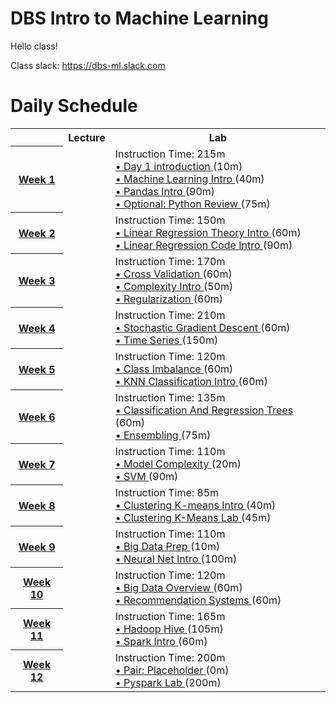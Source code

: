# DBS Intro to Machine Learning

Hello class!

Class slack: https://dbs-ml.slack.com

# Daily Schedule

<table>
 <tr>
  <th>
  </th>
  <th>
   Lecture
  </th>
  <th>
   Lab
  </th>
 </tr>
 <tr>
  <th>
   <a href="/schedule/week-01">
    Week 1
   </a>
  </th>
  <td>
  </td>
  <td>
   Instruction Time: 215m
   <br/>
   <a href="/curriculum/ml_intro/day_1">
    • Day 1 introduction
   </a>
   (10m)
   <br/>
   <a href="/curriculum/ml_intro/machine-learning-intro">
    • Machine Learning Intro
   </a>
   (40m)
   <br/>
   <a href="/curriculum/ml_intro/pandas-intro">
    • Pandas Intro
   </a>
   (90m)
   <br/>
   <a href="/curriculum/ml_intro/python-review">
    • Optional: Python Review
   </a>
   (75m)
   <br/>
  </td>
 </tr>
 <tr>
  <th>
   <a href="/schedule/week-02">
    Week 2
   </a>
  </th>
  <td>
  </td>
  <td>
   Instruction Time: 150m
   <br/>
   <a href="/curriculum/ml_intro/linear-regression-theory-intro">
    • Linear Regression Theory Intro
   </a>
   (60m)
   <br/>
   <a href="/curriculum/ml_intro/linear-regression-code-intro">
    • Linear Regression Code Intro
   </a>
   (90m)
   <br/>
  </td>
 </tr>
 <tr>
  <th>
   <a href="/schedule/week-03">
    Week 3
   </a>
  </th>
  <td>
  </td>
  <td>
   Instruction Time: 170m
   <br/>
   <a href="/curriculum/ml_intro/cross-validation">
    • Cross Validation
   </a>
   (60m)
   <br/>
   <a href="/curriculum/ml_intro/complexity">
    • Complexity Intro
   </a>
   (50m)
   <br/>
   <a href="/curriculum/ml_intro/regularization">
    • Regularization
   </a>
   (60m)
   <br/>
  </td>
 </tr>
 <tr>
  <th>
   <a href="/schedule/week-04">
    Week 4
   </a>
  </th>
  <td>
  </td>
  <td>
   Instruction Time: 210m
   <br/>
   <a href="/curriculum/ml_intro/stochastic-gradient-descent">
    • Stochastic Gradient Descent
   </a>
   (60m)
   <br/>
   <a href="/curriculum/ml_intro/time-series">
    • Time Series
   </a>
   (150m)
   <br/>
  </td>
 </tr>
 <tr>
  <th>
   <a href="/schedule/week-05">
    Week 5
   </a>
  </th>
  <td>
  </td>
  <td>
   Instruction Time: 120m
   <br/>
   <a href="/curriculum/ml_intro/class-imbalance">
    • Class Imbalance
   </a>
   (60m)
   <br/>
   <a href="/curriculum/ml_intro/knn-classification-intro">
    • KNN Classification Intro
   </a>
   (60m)
   <br/>
  </td>
 </tr>
 <tr>
  <th>
   <a href="/schedule/week-06">
    Week 6
   </a>
  </th>
  <td>
  </td>
  <td>
   Instruction Time: 135m
   <br/>
   <a href="/curriculum/ml_intro/classification-and-regression-trees">
    • Classification And Regression Trees
   </a>
   (60m)
   <br/>
   <a href="/curriculum/ml_intro/ensembling">
    • Ensembling
   </a>
   (75m)
   <br/>
  </td>
 </tr>
 <tr>
  <th>
   <a href="/schedule/week-07">
    Week 7
   </a>
  </th>
  <td>
  </td>
  <td>
   Instruction Time: 110m
   <br/>
   <a href="/curriculum/ml_intro/model-complexity">
    • Model Complexity
   </a>
   (20m)
   <br/>
   <a href="/curriculum/ml_intro/svm">
    • SVM
   </a>
   (90m)
   <br/>
  </td>
 </tr>
 <tr>
  <th>
   <a href="/schedule/week-08">
    Week 8
   </a>
  </th>
  <td>
  </td>
  <td>
   Instruction Time: 85m
   <br/>
   <a href="/curriculum/ml_intro/clustering-kmeans-intro">
    • Clustering K-means Intro
   </a>
   (40m)
   <br/>
   <a href="/curriculum/ml_intro/clustering-kmeans-lab">
    • Clustering K-Means Lab
   </a>
   (45m)
   <br/>
  </td>
 <tr>
  <th>
   <a href="/schedule/week-09">
    Week 9
   </a>
  </th>
  <td>
  </td>
  <td>
   Instruction Time: 110m
   <br/>
   <a href="/curriculum/ml_intro/big-data-prep">
    • Big Data Prep
   </a>
   (10m)
   <br/>
   <a href="/curriculum/ml_intro/neural-net-intro">
    • Neural Net Intro
   </a>
   (100m)
   <br/>
  </td>
 </tr>
 <tr>
  <th>
   <a href="/schedule/week-10">
    Week 10
   </a>
  </th>
  <td>
  </td>
  <td>
   Instruction Time: 120m
   <br/>
   <a href="/curriculum/ml_intro/big-data-overview">
    • Big Data Overview
   </a>
   (60m)
   <br/>
   <a href="/curriculum/ml_intro/recommendation-systems">
    • Recommendation Systems
   </a>
   (60m)
   <br/>
  </td>
 </tr>
 <tr>
  <th>
   <a href="/schedule/week-11">
    Week 11
   </a>
  </th>
  <td>
  </td>
  <td>
   Instruction Time: 165m
   <br/>
   <a href="/curriculum/ml_intro/hadoop-hive">
    • Hadoop Hive
   </a>
   (105m)
   <br/>
   <a href="/curriculum/ml_intro/spark-intro">
    • Spark Intro
   </a>
   (60m)
   <br/>
  </td>
 </tr>
 <tr>
  <th>
   <a href="/schedule/week-12">
    Week 12
   </a>
  </th>
  <td>
  </td>
  <td>
   Instruction Time: 200m
   <br/>
   <a href="/pairs/knn">
    • Pair: Placeholder
   </a>
   (0m)
   <br/>
   <a href="/curriculum/ml_intro/pyspark-lab">
    • Pyspark Lab
   </a>
   (200m)
   <br/>
  </td>
  </td>
 </tr>
</table>


